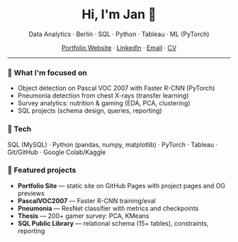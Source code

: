 <!-- Profile README: shows on https://github.com/JanHuberty -->
<h1 align="center">Hi, I'm Jan 👋</h1>
<p align="center">
  Data Analytics · Berlin · SQL · Python · Tableau · ML (PyTorch)
</p>

<p align="center">
  <a href="https://janhuberty.github.io/" target="_blank">Portfolio Website</a> ·
  <a href="https://www.linkedin.com/in/jan-huberty/" target="_blank">LinkedIn</a> ·
  <a href="mailto:janhuberty@gmail.com">Email</a> ·
  <a href="https://janhuberty.github.io/assets/Pdfs/Jan_Huberty_CV.pdf" target="_blank">CV</a>
</p>

---

### 🔭 What I'm focused on
- Object detection on Pascal VOC 2007 with Faster R-CNN (PyTorch)
- Pneumonia detection from chest X-rays (transfer learning)
- Survey analytics: nutrition & gaming (EDA, PCA, clustering)
- SQL projects (schema design, queries, reporting)

### 🧰 Tech
SQL (MySQL) · Python (pandas, numpy, matplotlib) · PyTorch · Tableau · Git/GitHub · Google Colab/Kaggle

### 📌 Featured projects
- **Portfolio Site** — static site on GitHub Pages with project pages and OG previews  
- **PascalVOC2007** — Faster R-CNN training/eval  
- **Pneumonia** — ResNet classifier with metrics and checkpoints  
- **Thesis** — 200+ gamer survey: PCA, KMeans  
- **SQL Public Library** — relational schema (15+ tables), constraints, reporting

